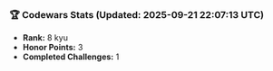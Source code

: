 ### 🏆 Codewars Stats (Updated: 2025-09-21 22:07:13 UTC)

- **Rank:** 8 kyu
- **Honor Points:** 3
- **Completed Challenges:** 1

